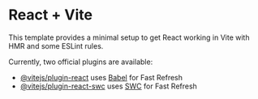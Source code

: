 # React + Vite

This template provides a minimal setup to get React working in Vite with HMR and some ESLint rules.

Currently, two official plugins are available:

- [@vitejs/plugin-react](https://github.com/vitejs/vite-plugin-react/blob/main/packages/plugin-react/README.md) uses [Babel](https://babeljs.io/) for Fast Refresh
- [@vitejs/plugin-react-swc](https://github.com/vitejs/vite-plugin-react-swc) uses [SWC](https://swc.rs/) for Fast Refresh

<!-- Information for how to use this vite + React App in your system -->

<!-- 1. Download This project in your system and go to project directory -->
<!-- 2.Hit npm i for install node modual -->
<!-- 3. You're all set to run this app hit npm run dev to run app -->
